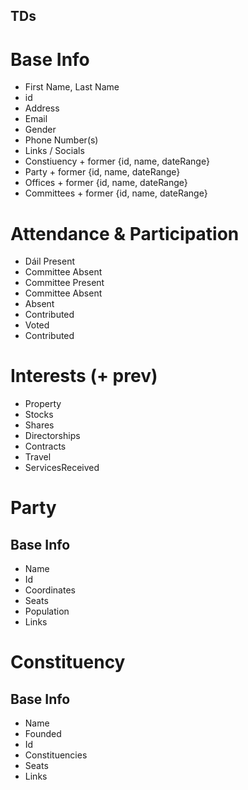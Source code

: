 <!-- @format -->

## TDs

# Base Info

- First Name, Last Name
- id
- Address
- Email
- Gender
- Phone Number(s)
- Links / Socials
- Constiuency + former {id, name, dateRange}
- Party + former {id, name, dateRange}
- Offices + former {id, name, dateRange}
- Committees + former {id, name, dateRange}

# Attendance & Participation

- Dáil Present
- Committee Absent
- Committee Present
- Committee Absent
- Absent
- Contributed
- Voted
- Contributed

# Interests (+ prev)

- Property
- Stocks
- Shares
- Directorships
- Contracts
- Travel
- ServicesReceived

# Party

## Base Info

- Name
- Id
- Coordinates
- Seats
- Population
- Links

# Constituency

## Base Info

- Name
- Founded
- Id
- Constituencies
- Seats
- Links
